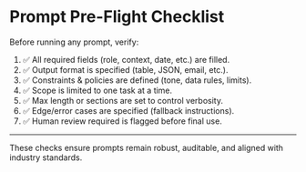 # Prompt Pre-Flight Checklist

Before running any prompt, verify:

1. ✅ All required fields (role, context, date, etc.) are filled.  
2. ✅ Output format is specified (table, JSON, email, etc.).  
3. ✅ Constraints & policies are defined (tone, data rules, limits).  
4. ✅ Scope is limited to one task at a time.  
5. ✅ Max length or sections are set to control verbosity.  
6. ✅ Edge/error cases are specified (fallback instructions).  
7. ✅ Human review required is flagged before final use.  

---  
These checks ensure prompts remain robust, auditable, and aligned with industry standards.
